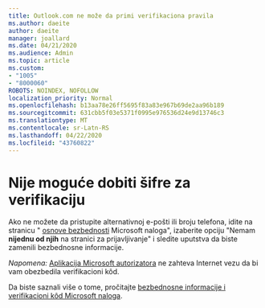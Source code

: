 ```yaml
---
title: Outlook.com ne može da primi verifikaciona pravila
ms.author: daeite
author: daeite
manager: joallard
ms.date: 04/21/2020
ms.audience: Admin
ms.topic: article
ms.custom:
- "1005"
- "8000060"
ROBOTS: NOINDEX, NOFOLLOW
localization_priority: Normal
ms.openlocfilehash: b13aa78e26ff5695f83a83e967b69de2aa96b189
ms.sourcegitcommit: 631cbb5f03e5371f0995e976536d24e9d13746c3
ms.translationtype: MT
ms.contentlocale: sr-Latn-RS
ms.lasthandoff: 04/22/2020
ms.locfileid: "43760822"
---
```

# <a name="cant-get-verification-codes"></a>Nije moguće dobiti šifre za verifikaciju

Ako ne možete da pristupite alternativnoj e-pošti ili broju telefona, idite na stranicu " [osnove bezbednosti](https://account.microsoft.com/security) Microsoft naloga", izaberite opciju "Nemam **nijednu od njih** na stranici za prijavljivanje" i sledite uputstva da biste zamenili bezbednosne informacije.

*Napomena:* [Aplikacija Microsoft autorizatora](https://go.microsoft.com/fwlink/?linkid=2016117) ne zahteva Internet vezu da bi vam obezbedila verifikacioni kôd.

Da biste saznali više o tome, pročitajte [bezbednosne informacije i verifikacioni kôd Microsoft naloga](https://support.microsoft.com/help/12428/).
